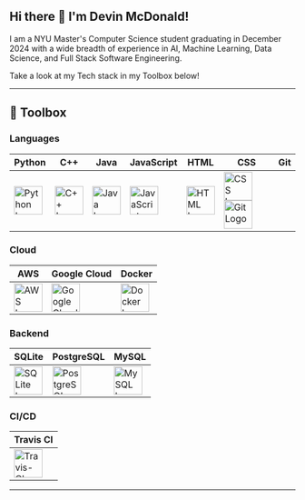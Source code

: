  ## Hi there 👋 I'm Devin McDonald!

I am a NYU Master's Computer Science student graduating in December 2024 with a wide breadth of experience in AI, Machine Learning, Data Science, and Full Stack Software Engineering.

Take a look at my Tech stack in my Toolbox below!

---
## 🧰 Toolbox

### Languages
| Python | C++ | Java | JavaScript | HTML | CSS | Git|
|--------|-----|------|------------|------|-----|-----|
| <img src="https://cdn.worldvectorlogo.com/logos/python-4.svg" alt="Python Logo" width="50" height="50" /> | <img src="https://cdn.worldvectorlogo.com/logos/c.svg" alt="C++ Logo" width="50" height="50" /> | <img src="https://cdn.worldvectorlogo.com/logos/java-4.svg" alt="Java Logo" width="50" height="50" /> | <img src="https://cdn.worldvectorlogo.com/logos/logo-javascript.svg" alt="JavaScript Logo" width="50" height="50" /> | <img src="https://cdn.worldvectorlogo.com/logos/html-1.svg" alt="HTML Logo" width="50" height="50" /> | <img src="https://cdn.worldvectorlogo.com/logos/css-3.svg" alt="CSS Logo" width="50" height="50" /><img src="https://cdn.worldvectorlogo.com/logos/git.svg" alt="Git Logo" width="50" height="50" />

### Cloud
| AWS | Google Cloud | Docker |
|-----|--------------|--------|
| <img src="https://cdn.worldvectorlogo.com/logos/aws-2.svg" alt="AWS Logo" width="50" height="50" /> | <img src="https://cdn.worldvectorlogo.com/logos/google-cloud-1.svg" alt="Google Cloud Logo" width="50" height="50" /> | <img src="https://cdn.worldvectorlogo.com/logos/docker-4.svg" alt="Docker Logo" width="50" height="50" />

### Backend
| SQLite | PostgreSQL | MySQL |
|--------|------------|-------|
| <img src="https://cdn.worldvectorlogo.com/logos/sqlite.svg" alt="SQLite Logo" width="50" height="50" /> | <img src="https://cdn.worldvectorlogo.com/logos/postgresql.svg" alt="PostgreSQL Logo" width="50" height="50" /> | <img src="https://cdn.worldvectorlogo.com/logos/mysql-3.svg" alt="MySQL Logo" width="50" height="50" />

### CI/CD
| Travis CI |
|-----------|
| <img src="https://cdn.worldvectorlogo.com/logos/travis-ci.svg" alt="Travis-CI Logo" width="50" height="50" />



---

<!--
**devmcdonald/devmcdonald** is a ✨ _special_ ✨ repository because its `README.md` (this file) appears on your GitHub profile.

Here are some ideas to get you started:

- 🔭 I’m currently working on ...
- 🌱 I’m currently learning ...
- 👯 I’m looking to collaborate on ...
- 🤔 I’m looking for help with ...
- 💬 Ask me about ...
- 📫 How to reach me: ...
- 😄 Pronouns: ...
- ⚡ Fun fact: ...
-->
